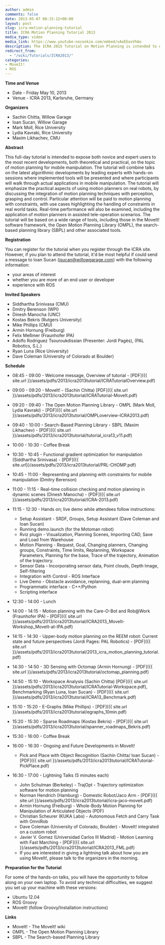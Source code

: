 ```yaml
---
author: admin
comments: false
date: 2013-05-07 08:15:12+00:00
layout: post
slug: icra-motion-planning-tutorial
title: ICRA Motion Planning Tutorial 2013
media_type: video
media_link: https://www.youtube-nocookie.com/embed/vAeEEoxVhAo
description: The ICRA 2015 Tutorial on Motion Planning is intended to expose both novice and expert users to the most recent developments, both theoretical and practical, on the topic of motion planning for mobile manipulation.
redirect_from:
  - "/wiki/Tutorials/ICRA2013/"
categories:
- MoveIt!
- ROS
---
```


**Time and Venue**

* Date - Friday May 10, 2013
* Venue - ICRA 2013, Karlsruhe, Germany

**Organizers**

* Sachin Chitta, Willow Garage
* Ioan Sucan, Willow Garage
* Mark Moll, Rice University
* Lydia Kavraki, Rice University
* Maxim Likhachev, CMU

**Abstract**

This full-day tutorial is intended to expose both novice and expert users to the most recent developments, both theoretical and practical, on the topic of motion planning for mobile manipulation. The tutorial will combine talks on the latest algorithmic developments by leading experts with hands-on sessions where implemented tools will be presented and where participants will walk through actual applications in mobile manipulation. The tutorial will emphasize the practical aspects of using motion planners on real robots, by discussing the integration of motion planning techniques with perception, grasping and control. Particular attention will be paid to motion planning with constraints, with use cases highlighting the handling of constraints in real world tasks. Real-time performance will also be examined, including the application of motion planners in assisted tele-operation scenarios. The tutorial will be based on a wide range of tools, including those in the MoveIt! software framework, the Open Motion Planning Library (OMPL), the search-based planning library (SBPL) and other associated tools.

**Registration**

You can register for the tutorial when you register through the ICRA site. However, if you plan to attend the tutorial, it'd be most helpful if could send a message to Ioan Sucan (isucan@willowgarage.com) with the following information:

* your areas of interest
* whether you are more of an end user or developer
* experience with ROS

**Invited Speakers**

* Siddhartha Srinivasa (CMU)
* Dmitry Berenson (WPI)
* Dinesh Manocha (UNC)
* Kostas Bekris (Rutgers University)
* Mike Phillips (CMU)
* Armin Hornung (Freiburg)
* Felix Meßmer (Fraunhofer IPA)
* Adolfo Rodriguez Tsouroukdissian (Presenter: Jordi Pagès), (PAL Robotics, S.L.)
* Ryan Luna (Rice University)
* Dave Coleman (University of Colorado at Boulder)

**Schedule**

* 08:45 - 09:00 - Welcome message, Overview of tutorial - [PDF]({{ site.url }}/assets/pdfs/2013/icra2013tutorial/ICRATutorialOverview.pdf)
* 09:00 - 09:20 - MoveIt! - (Sachin Chitta) [PDF]({{ site.url }}/assets/pdfs/2013/icra2013tutorial/ICRATutorial-MoveIt.pdf)
* 09:20 - 09:40 - The Open Motion Planning Library - OMPL (Mark Moll, Lydia Kavraki) - [PDF]({{ site.url }}/assets/pdfs/2013/icra2013tutorial/OMPLoverview-ICRA2013.pdf)
* 09:40 - 10:00 - Search-Based Planning Library - SBPL (Maxim Likhachev) - [PDF]({{ site.url }}/assets/pdfs/2013/icra2013tutorial/tutorial_icra13_v11.pdf)
* 10:00 - 10:30 - Coffee Break
* 10:30 - 10:45 - Functional gradient optimization for manipulation (Siddhartha Srinivasa) - [PDF]({{ site.url}}/assets/pdfs/2013/icra2013tutorial/PRL-CHOMP.pdf)
* 10:45 - 11:00 - Representing and planning with constraints for mobile manipulation (Dmitry Berenson)
* 11:00 - 11:15 - Real-time collision checking and motion planning in dynamic scenes (Dinesh Manocha) - [PDF]({{ site.url }}/assets/pdfs/2013/icra2013tutorial/ICRA-2013.pdf)
* 11:15 - 12:30 - Hands on; live demo while attendees follow instructions:
  * Setup Assistant - SRDF, Groups, Setup Assistant (Dave Coleman and Ioan Sucan)
  * Running demo.launch (for the Motoman robot)
  * Rviz plugin - Visualization, Planning Scenes, Importing CAD, Save and Load from Warehouse
  * Motion Planning - Request, Goal, Changing planners, Changing groups, Constraints, Time limits, Replanning, Workspace Parameters, Planning for the base, Trace of the trajectory, Animation of the trajectory.
  * Sensor Data - Incorporating sensor data, Point clouds, Depth Image, Self-filtering
  * Integration with Control - ROS Interface
  * Live Demo - Obstacle avoidance, replanning, dual-arm planning
  * Programmatic interface - C++/Python
  * Scripting interface

* 12:30 - 14:00 - Lunch
* 14:00 - 14:15 - Motion planning with the Care-O-Bot and Rob@Work (Fraunhofer IPA) - [PDF]({{ site.url }}/assets/pdfs/2013/icra2013tutorial/ICRA2013_MoveIt-Workshop_MoveIt-at-IPA.pdf)
* 14:15 - 14:30 - Upper-body motion planning on the REEM robot: Current state and future perspectives (Jordi Pages: PAL Robotics) - [PDF]({{ site.url }}/assets/pdfs/2013/icra2013tutorial/2013_icra_motion_planning_tutorial.pdf)
* 14:30 - 14:50 - 3D Sensing with Octomap (Armin Hornung) - [PDF]({{ site.url }}/assets/pdfs/2013/icra2013tutorial/octomap_planning.pdf)
* 14:50 - 15:10 - Workspace Analysis (Sachin Chitta) [PDF]({{ site.url }}/assets/pdfs/2013/icra2013tutorial/ICRATutorial-Workspace.pdf), Benchmarking (Ryan Luna, Ioan Sucan) - [PDF]({{ site.url }}/assets/pdfs/2013/icra2013tutorial/ICRA13_Benchmark.pdf)
* 15:10 - 15:20 - E-Graphs (Mike Phillips) - [PDF]({{ site.url }}/assets/pdfs/2013/icra2013tutorial/egraphs_10min.pdf)
* 15:20 - 15:30 - Sparse Roadmaps (Kostas Bekris) - [PDF]({{ site.url }}/assets/pdfs/2013/icra2013tutorial/spanner_roadmaps_Bekris.pdf)
* 15:30 - 16:00 - Coffee Break
* 16:00 - 16:30 - Ongoing and Future Developments in MoveIt!
  * Pick and Place with Object Recognition (Sachin Chitta/ Ioan Sucan) - [PDF]({{ site.url }}/assets/pdfs/2013/icra2013tutorial/ICRATutorial-PickPlace.pdf)
* 16:30 - 17:00 - Lightning Talks (5 minutes each)
  * John Schulman (Berkeley) - TrajOpt - Trajectory optimization software for motion planning
  * Norman Hendrich (Hamburg) - Domestic Robot/Jaco Arm - [PDF]({{ site.url }}/assets/pdfs/2013/icra2013tutorial/icra-jaco-moveit.pdf)
  * Armin Hornung (Freiburg) - Whole-Body Motion Planning for Manipulation of Articulated Objects (PDF)
  * Christian Scheurer (KUKA Labs) - Autonomous Fetch and Carry Task with OmniRob
  * Dave Coleman (University of Colorado, Boulder) - MoveIt! integrated on a custom robot
  * Javier V. Gomez (Universidad Carlos III Madrid) - Motion Learning with Fast Marching - [PDF]({{ site.url }}/assets/pdfs/2013/icra2013tutorial/ICRA2013_FML.pdf)
  * If you are interested in giving a lightning talk about how you are using MoveIt!, please talk to the organizers in the morning.

**Preparation for the Tutorial**

For some of the hands-on talks, you will have the opportunity to follow along on your own laptop. To avoid any technical difficulties, we suggest you set up your machine with these versions:

* Ubuntu 12.04
* ROS Groovy
* MoveIt! (follow Groovy/Installation instructions)

**Links**

* MoveIt! - The MoveIt! wiki
* OMPL - The Open Motion Planning Library
* SBPL - The Search-based Planning Library

